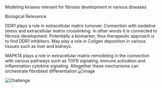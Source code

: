Modeling kinases relevant for fibrosis development in various diseases

Biological Relevance

DDR1 plays a role in extracellular matrix turnover. Connection with oxidative stress and extracellular matrix crosslinking. In other words it is connected to fibrosis development. Potentially a biomarker, thus therapeutic approach is to find DDR1 inhibitors. May play a role in Collgen deposition in various tissues such as liver and kidneys.

MAPK14 plays a role in extracellular matrix remodeling in the connection with various pathways such as TGFB signaling, immune activation and inflammation cytokine signaling. Altogether these mechanisms can orchestrate fibroblast differentiation
![image](https://github.com/user-attachments/assets/426caeec-8370-485e-9803-3a9a2540180e)






![Challenge](https://github.com/user-attachments/assets/5118b8cd-b943-4eac-9a4a-bd90970e7aeb)









